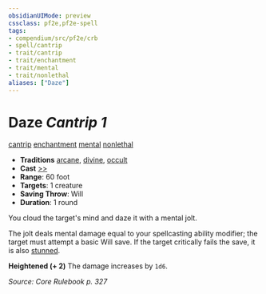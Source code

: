 ```yaml
---
obsidianUIMode: preview
cssclass: pf2e,pf2e-spell
tags:
- compendium/src/pf2e/crb
- spell/cantrip
- trait/cantrip
- trait/enchantment
- trait/mental
- trait/nonlethal
aliases: ["Daze"]
---
```

# Daze *Cantrip 1*   
[cantrip](cantrip.md "Cantrip Spell Trait")  [enchantment](enchantment.md "Enchantment School Trait")  [mental](mental.md "Mental Effect Trait")  [nonlethal](nonlethal.md "Nonlethal Weapon Trait")  

- **Traditions** [arcane](arcane.md "Arcane Tradition Trait"), [divine](divine.md "Divine Tradition Trait"), [occult](occult.md "Occult Tradition Trait")
- **Cast** [>>](chapter-9-playing-the-game.md#Actions "Two-Action") 
- **Range**: 60 foot
- **Targets**: 1 creature
- **Saving Throw**: Will
- **Duration**: 1 round

You cloud the target's mind and daze it with a mental jolt.

The jolt deals mental damage equal to your spellcasting ability modifier; the target must attempt a basic Will save. If the target critically fails the save, it is also [stunned](conditions.md#Stunned).

**Heightened (+ 2)** The damage increases by `1d6`.

*Source: Core Rulebook p. 327*